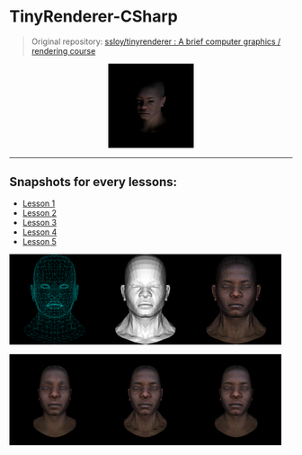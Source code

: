 # TinyRenderer-CSharp
 >Original repository:
 >[ssloy/tinyrenderer : A brief computer graphics / rendering course](https://github.com/ssloy/tinyrenderer)

<div align=center><img src="./_img/Cam.png" width=30% height=30% ></div>

***
 ## Snapshots for every lessons:
- [Lesson 1](https://github.com/Rokukkkk/TinyRenderer-CSharp/tree/5412b50a64445f3b148d21b4b3fec251d35e723e)
- [Lesson 2](https://github.com/Rokukkkk/TinyRenderer-CSharp/tree/db9f14698edb121e7924eb0ee81cf96749b73a49)
- [Lesson 3](https://github.com/Rokukkkk/TinyRenderer-CSharp/tree/5c03f2c54ec89f191e95513779973e816b768d05)
- [Lesson 4](https://github.com/Rokukkkk/TinyRenderer-CSharp/tree/d601be7e00f4e002449fda7f4e55caa27ebbb9c3)
- [Lesson 5](https://github.com/Rokukkkk/TinyRenderer-CSharp/tree/d3bf54b401a3a4609bb980f01bb6236959db4e76)

<img src="./_img/MeshLine.png" width=32% height=32%><img src="./_img/FlatShading.png" width=32% height=32%><img src="./_img/FlatShading_Tex.png" width=32% height=32%>

<img src="./_img/GouraudShading_Tex.png" width=32% height=32%><img src="./_img/Perspective.png" width=32% height=32%><img src="./_img/PhongShading.png" width=32% height=32%>
